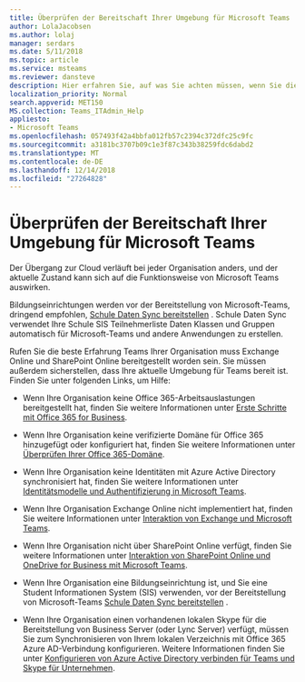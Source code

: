 ```yaml
---
title: Überprüfen der Bereitschaft Ihrer Umgebung für Microsoft Teams
author: LolaJacobsen
ms.author: lolaj
manager: serdars
ms.date: 5/11/2018
ms.topic: article
ms.service: msteams
ms.reviewer: dansteve
description: Hier erfahren Sie, auf was Sie achten müssen, wenn Sie die Bereitschaft Ihrer Umgebung für Microsoft Teams überprüfen.
localization_priority: Normal
search.appverid: MET150
MS.collection: Teams_ITAdmin_Help
appliesto:
- Microsoft Teams
ms.openlocfilehash: 057493f42a4bbfa012fb57c2394c372dfc25c9fc
ms.sourcegitcommit: a3181bc3707b09c1e3f87c343b38259fdc6dabd2
ms.translationtype: MT
ms.contentlocale: de-DE
ms.lasthandoff: 12/14/2018
ms.locfileid: "27264828"
---
```

<a name="check-your-environments-readiness-for-microsoft-teams"></a>Überprüfen der Bereitschaft Ihrer Umgebung für Microsoft Teams
===========================================

Der Übergang zur Cloud verläuft bei jeder Organisation anders, und der aktuelle Zustand kann sich auf die Funktionsweise von Microsoft Teams auswirken.

Bildungseinrichtungen werden vor der Bereitstellung von Microsoft-Teams, dringend empfohlen, [Schule Daten Sync bereitstellen](https://docs.microsoft.com/schooldatasync/) . Schule Daten Sync verwendet Ihre Schule SIS Teilnehmerliste Daten Klassen und Gruppen automatisch für Microsoft-Teams und andere Anwendungen zu erstellen.

Rufen Sie die beste Erfahrung Teams Ihrer Organisation muss Exchange Online und SharePoint Online bereitgestellt worden sein. Sie müssen außerdem sicherstellen, dass Ihre aktuelle Umgebung für Teams bereit ist.  Finden Sie unter folgenden Links, um Hilfe:

-   Wenn Ihre Organisation keine Office 365-Arbeitsauslastungen bereitgestellt hat, finden Sie weitere Informationen unter [Erste Schritte mit Office 365 for Business](https://support.office.com/article/Get-started-with-Office-365-for-Business-d6466f0d-5d13-464a-adcb-00906ae87029).

-   Wenn Ihre Organisation keine verifizierte Domäne für Office 365 hinzugefügt oder konfiguriert hat, finden Sie weitere Informationen unter [Überprüfen Ihrer Office 365-Domäne](https://support.office.com/article/Verify-your-Office-365-domain-to-prove-ownership-nonprofit-or-education-status-or-to-activate-Yammer-87d1844e-aa47-4dc0-a61b-1b773fd4e590).

-   Wenn Ihre Organisation keine Identitäten mit Azure Active Directory synchronisiert hat, finden Sie weitere Informationen unter [Identitätsmodelle und Authentifizierung in Microsoft Teams](identify-models-authentication.md).

-   Wenn Ihre Organisation Exchange Online nicht implementiert hat, finden Sie weitere Informationen unter [Interaktion von Exchange und Microsoft Teams](Exchange-Teams-interact.md).

-   Wenn Ihre Organisation nicht über SharePoint Online verfügt, finden Sie weitere Informationen unter [Interaktion von SharePoint Online und OneDrive for Business mit Microsoft Teams](SharePoint-OneDrive-interact.md).

- Wenn Ihre Organisation eine Bildungseinrichtung ist, und Sie eine Student Informationen System (SIS) verwenden, vor der Bereitstellung von Microsoft-Teams [Schule Daten Sync bereitstellen](https://docs.microsoft.com/schooldatasync/) .

- Wenn Ihre Organisation einen vorhandenen lokalen Skype für die Bereitstellung von Business Server (oder Lync Server) verfügt, müssen Sie zum Synchronisieren von Ihrem lokalen Verzeichnis mit Office 365 Azure AD-Verbindung konfigurieren.  Weitere Informationen finden Sie unter [Konfigurieren von Azure Active Directory verbinden für Teams und Skype für Unternehmen](https://docs.microsoft.com/en-us/skypeforbusiness/hybrid/configure-azure-ad-connect).